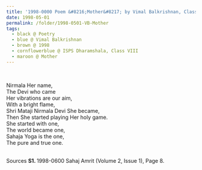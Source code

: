 ```yaml
---
title: '1998-0000 Poem &#8216;Mother&#8217; by Vimal Balkrishnan, Class VIII, ISPS Dharamshala'
date: 1998-05-01
permalink: /folder/1998-0501-VB-Mother
tags:
  - black @ Poetry
  - blue @ Vimal Balkrishnan
  - brown @ 1998
  - cornflowerblue @ ISPS Dharamshala, Class VIII
  - maroon @ Mother
---
```


<br>

<p>
Nirmala Her name,<br>
The Devi who came<br>
Her vibrations are our aim,<br>
With a bright flame,<br>
Shri Mataji Nirmala Devi She became,<br>
Then She started playing Her holy game.<br>
She started with one,<br>
The world became one,<br>
Sahaja Yoga is the one,<br>
The pure and true one.<br>
</p>

<br>

<wave-list>
<list-title color="DarkSeaGreen" width="40">Sources</list-title>
  <list-item color="BlanchedAlmond"  width="280"><b>S1. </b> 1998-0600 Sahaj Amrit (Volume 2, Issue 1), Page 8.</list-item>
</wave-list>